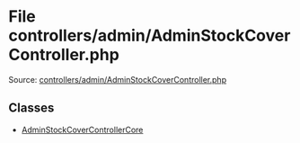 File controllers/admin/AdminStockCoverController.php
=========

Source: [controllers/admin/AdminStockCoverController.php](https://github.com/PrestaShop/PrestaShop/blob/1.5.0.5/controllers/admin/AdminStockCoverController.php)


Classes
-------

* [AdminStockCoverControllerCore](class.AdminStockCoverControllerCore.md)

